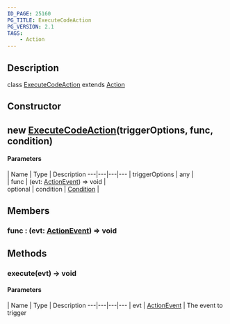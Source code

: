 ```yaml
---
ID_PAGE: 25160
PG_TITLE: ExecuteCodeAction
PG_VERSION: 2.1
TAGS:
    - Action
---
```

## Description

class [ExecuteCodeAction](/classes/2.3/ExecuteCodeAction) extends [Action](/classes/2.3/Action)



## Constructor

##  new [ExecuteCodeAction](/classes/2.3/ExecuteCodeAction)(triggerOptions, func, condition)



#### Parameters
 | Name | Type | Description
---|---|---|---
 | triggerOptions | any |   
 | func | (evt: [ActionEvent](/classes/2.3/ActionEvent)) =&gt; void |   
optional | condition | [Condition](/classes/2.3/Condition) |   
## Members

### func : (evt: [ActionEvent](/classes/2.3/ActionEvent)) =&gt; void



## Methods

### execute(evt) &rarr; void



#### Parameters
 | Name | Type | Description
---|---|---|---
 | evt | [ActionEvent](/classes/2.3/ActionEvent) |   The event to trigger

